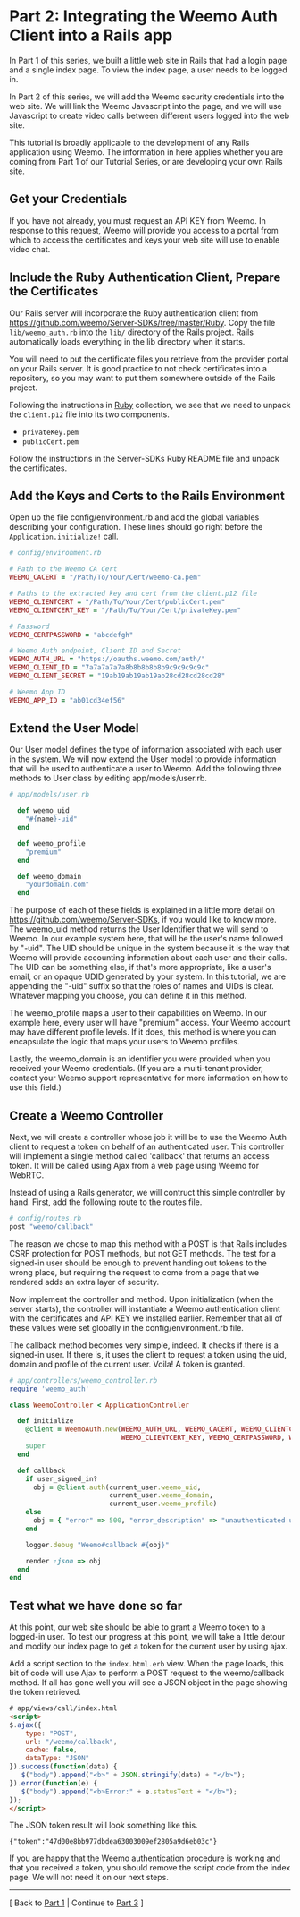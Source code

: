 Part 2: Integrating the Weemo Auth Client into a Rails app
================================================================

In Part 1 of this series, we built a little web site in Rails that had
a login page and a single index page.  To view the index page, a user
needs to be logged in.

In Part 2 of this series, we will add the Weemo security credentials
into the web site.  We will link the Weemo Javascript into the page,
and we will use Javascript to create video calls between different
users logged into the web site.

This tutorial is broadly applicable to the development of any Rails
application using Weemo.  The information in here applies whether you
are coming from Part 1 of our Tutorial Series, or are developing your
own Rails site.


Get your Credentials
----------------

If you have not already, you must request an API KEY from Weemo.  In
response to this request, Weemo will provide you access to a portal
from which to access the certificates and keys your web site will use
to enable video chat.


Include the Ruby Authentication Client, Prepare the Certificates
----------------

Our Rails server will incorporate the Ruby authentication client from
https://github.com/weemo/Server-SDKs/tree/master/Ruby.  Copy the file
```lib/weemo_auth.rb``` into the ```lib/``` directory of the Rails
project.  Rails automatically loads everything in the lib directory
when it starts.

You will need to put the certificate files you retrieve from the
provider portal on your Rails server.  It is good practice to not
check certificates into a repository, so you may want to put them
somewhere outside of the Rails project.

Following the instructions in
[Ruby](https://github.com/weemo/Server-SDKs/tree/master/Ruby)
collection, we see that we need to unpack the ```client.p12``` file
into its two components.

- ```privateKey.pem```
- ```publicCert.pem```


Follow the instructions in the Server-SDKs Ruby README file and unpack
the certificates.



Add the Keys and Certs to the Rails Environment
----------------

Open up the file config/environment.rb and add the global variables
describing your configuration.  These lines should go right before the
```Application.initialize!``` call.

```ruby
# config/environment.rb

# Path to the Weemo CA Cert
WEEMO_CACERT = "/Path/To/Your/Cert/weemo-ca.pem"

# Paths to the extracted key and cert from the client.p12 file
WEEMO_CLIENTCERT = "/Path/To/Your/Cert/publicCert.pem"
WEEMO_CLIENTCERT_KEY = "/Path/To/Your/Cert/privateKey.pem"

# Password
WEEMO_CERTPASSWORD = "abcdefgh"

# Weemo Auth endpoint, Client ID and Secret
WEEMO_AUTH_URL = "https://oauths.weemo.com/auth/"
WEEMO_CLIENT_ID = "7a7a7a7a7a8b8b8b8b8b9c9c9c9c9c"
WEEMO_CLIENT_SECRET = "19ab19ab19ab19ab28cd28cd28cd28"

# Weemo App ID
WEEMO_APP_ID = "ab01cd34ef56"
```


Extend the User Model
----------------

Our User model defines the type of information associated with each
user in the system.  We will now extend the User model to provide
information that will be used to authenticate a user to Weemo.  Add
the following three methods to User class by editing
app/models/user.rb.



```ruby
# app/models/user.rb

  def weemo_uid
    "#{name}-uid"
  end

  def weemo_profile
    "premium"
  end

  def weemo_domain
    "yourdomain.com"
  end
```

The purpose of each of these fields is explained in a little more
detail on https://github.com/weemo/Server-SDKs, if you would like to
know more.  The weemo_uid method returns the User Identifier that we
will send to Weemo.  In our example system here, that will be the
user's name followed by "-uid".  The UID should be unique in the
system because it is the way that Weemo will provide accounting
information about each user and their calls.  The UID can be something
else, if that's more appropriate, like a user's email, or an opaque
UDID generated by your system.  In this tutorial, we are appending the
"-uid" suffix so that the roles of names and UIDs is clear.  Whatever
mapping you choose, you can define it in this method.

The weemo_profile maps a user to their capabilities on Weemo.  In our
example here, every user will have "premium" access.  Your Weemo
account may have different profile levels.  If it does, this method is
where you can encapsulate the logic that maps your users to Weemo
profiles.

Lastly, the weemo_domain is an identifier you were provided when you
received your Weemo credentials.  (If you are a multi-tenant provider,
contact your Weemo support representative for more information on how
to use this field.)




Create a Weemo Controller
----------------

Next, we will create a controller whose job it will be to use the
Weemo Auth client to request a token on behalf of an authenticated
user.  This controller will implement a single method called
'callback' that returns an access token.  It will be called using Ajax
from a web page using Weemo for WebRTC.

Instead of using a Rails generator, we will contruct this simple
controller by hand.  First, add the following route to the routes
file.

```ruby
# config/routes.rb
post "weemo/callback"
```

The reason we chose to map this method with a POST is that Rails
includes CSRF protection for POST methods, but not GET methods.  The
test for a signed-in user should be enough to prevent handing out
tokens to the wrong place, but requiring the request to come from a
page that we rendered adds an extra layer of security.

Now implement the controller and method.  Upon initialization (when
the server starts), the controller will instantiate a Weemo
authentication client with the certificates and API KEY we installed
earlier.  Remember that all of these values were set globally in the
config/environment.rb file.

The callback method becomes very simple, indeed.  It checks if there
is a signed-in user.  If there is, it uses the client to request a
token using the uid, domain and profile of the current user.  Voila!
A token is granted.


```ruby
# app/controllers/weemo_controller.rb
require 'weemo_auth'

class WeemoController < ApplicationController

  def initialize
    @client = WeemoAuth.new(WEEMO_AUTH_URL, WEEMO_CACERT, WEEMO_CLIENTCERT,
                            WEEMO_CLIENTCERT_KEY, WEEMO_CERTPASSWORD, WEEMO_CLIENT_ID, WEEMO_CLIENT_SECRET)
    super
  end

  def callback
    if user_signed_in?
      obj = @client.auth(current_user.weemo_uid,
                         current_user.weemo_domain,
                         current_user.weemo_profile)
    else
      obj = { "error" => 500, "error_description" => "unauthenticated user" }
    end

    logger.debug "Weemo#callback #{obj}"

    render :json => obj
  end
end
```


## Test what we have done so far

At this point, our web site should be able to grant a Weemo token to a
logged-in user.  To test our progress at this point, we will take a
little detour and modify our index page to get a token for the current
user by using ajax.

Add a script section to the `index.html.erb` view.  When the page loads, this bit
of code will use Ajax to perform a POST request to the weemo/callback
method.  If all has gone well you will see a JSON object in the page
showing the token retrieved.

```html
# app/views/call/index.html
<script>
$.ajax({
    type: "POST",
    url: "/weemo/callback",
    cache: false,
    dataType: "JSON"
}).success(function(data) {
   $("body").append("<b>" + JSON.stringify(data) + "</b>");
}).error(function(e) {
   $("body").append("<b>Error:" + e.statusText + "</b>");
});
</script>

```

The JSON token result will look something like this.

```
{"token":"47d00e8bb977dbdea63003009ef2805a9d6eb03c"}
```

If you are happy that the Weemo authentication procedure is working
and that you received a token, you should remove the script code from the
index page.  We will not need it on our next steps.


<hr>

[ Back to [Part 1](HOWTO-part1.md) | Continue to [Part 3](HOWTO-part3.md) ]
